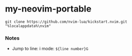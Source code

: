 my-neovim-portable
==================
`git clone https://github.com/nvim-lua/kickstart.nvim.git "%localappdata%\nvim"`

### Notes
- Jump to line: i mode: `${line number}G`
